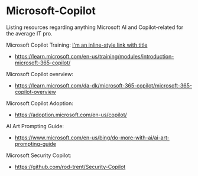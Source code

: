 # Microsoft-Copilot
Listing resources regarding anything Microsoft AI and Copilot-related for the average IT pro.

Microsoft Copilot Training:
[I'm an inline-style link with title](https://www.google.com "Google's Homepage")
- https://learn.microsoft.com/en-us/training/modules/introduction-microsoft-365-copilot/

Microsoft Copilot overview:
- https://learn.microsoft.com/da-dk/microsoft-365-copilot/microsoft-365-copilot-overview

Microsoft Copilot Adoption:
- https://adoption.microsoft.com/en-us/copilot/

AI Art Prompting Guide:
- https://www.microsoft.com/en-us/bing/do-more-with-ai/ai-art-prompting-guide

Microsoft Security Copilot:
- https://github.com/rod-trent/Security-Copilot

